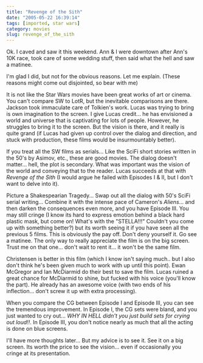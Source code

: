 ```yaml
---
title: "Revenge of the Sith"
date: "2005-05-22 16:39:14"
tags: [imported, star wars]
category: movies
slug: revenge_of_the_sith
---
```

	
Ok.  I caved and saw it this weekend.  Ann & I were downtown after Ann's 10K race, took care of some wedding stuff, then said what the hell and saw a matinee.

I'm glad I did, but not for the obvious reasons.  Let me explain.  (These reasons might come out disjointed, so bear with me)

It is not like the Star Wars movies have been great works of art or cinema.  You can't compare SW to LotR, but the inevitable comparisons are there.  Jackson took immaculate care of Tolkien's work.  Lucas was trying to bring is own imagination to the screen.  I give Lucas credit... he has envisioned a world and universe that is captivating for lots of people.  However, he struggles to bring it to the screen.  But the vision is there, and it really is quite grand (if Lucas had given up control over the dialog and direction, and stuck with production, these films would be insurmountably better).

If you treat all the SW films as serials...  Like the SciFi short stories written in the 50's by Asimov, etc., these are good movies.  The dialog doesn't matter... hell, the plot is secondary.  What was important was the vision of the world and conveying that to the reader.  Lucas succeeds at that with <em>Revenge of the Sith</em> (I would argue he failed with Episodes I & II, but I don't want to delve into it).

Picture a Shakespearian Tragedy... Swap out all the dialog with 50's SciFi serial writing... Combine it with the intense pace of Cameron's <em>Aliens</em>... and then darken the consequences even more, and you have Episode III.  You may still cringe (I know its hard to express emotion behind a black hard plastic mask, but come on!  What's with the "STELLA!!!"  Couldn't you come up with something better?) but its worth seeing it if you have seen all the previous 5 films.  This is obviously the pay off.  Don't deny yourself it.  Go see a matinee.  The only way to really appreciate the film is on the big screen.  Trust me on that one... don't wait to rent it... it won't be the same film.

Christensen is better in this film (which I know isn't saying much.. but I also don't think he's been given much to work with up until this point).  Ewan McGregor and Ian McDiarmid do their best to save the film.  Lucas ruined a great chance for McDiarmid to shine, but fucked with his voice (you'll know the part).  He already has an awesome voice (with two ends of his inflection... don't screw it up with extra processing).

When you compare the CG between Episode I and Episode III, you can see the tremendous improvement.  In Episode I, the CG sets were bland, and you just wanted to cry out...  <em>WHY IN HELL didn't you just build sets for crying out loud!!</em>.  In Episode III, you don't notice nearly as much that all the acting is done on blue screens.

I'll have more thoughts later...  But my advice is to see it.  See it on a big screen.  Its worth the price to see the vision... even if occasionally you cringe at its presentation.
